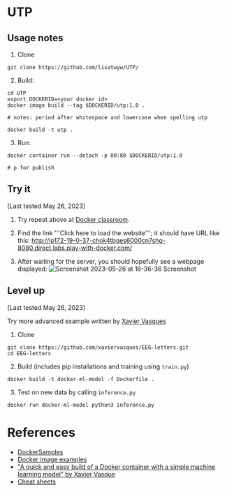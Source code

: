 # UTP


## Usage notes

1. Clone
```
git clone https://github.com/lisatwyw/UTP/
```

2. Build: 
```
cd UTP
export DOCKERID=<your docker id>
docker image build --tag $DOCKERID/utp:1.0 .  

# notes: period after whitespace and lowercase when spelling utp
```

```
docker build -t utp .
```


3. Run: 
```
docker container run --detach -p 80:80 $DOCKERID/utp:1.0

# p for publish 
```


## Try it
[Last tested May 26, 2023]

1. Try repeat above at [Docker classroom](https://training.play-with-docker.com/beginner-linux/). 

2. Find the link '''Click here to load the website'''; it should have URL like this:
http://ip172-19-0-37-chok4tbqes6000cn7shg-8080.direct.labs.play-with-docker.com/

3. After waiting for the server, you should hopefully see a webpage displayed:
![Screenshot 2023-05-26 at 16-36-36 Screenshot](https://github.com/lisatwyw/UTP/assets/38703113/7fdbe77a-2dc0-4aeb-a108-16e7ba9703e4)

 


## Level up
[Last tested May 26, 2023]

Try more advanced example written by [Xavier Vasques](https://towardsdatascience.com/build-and-run-a-docker-container-for-your-machine-learning-model-60209c2d7a7f)

1. Clone
```
git clone https://github.com/xaviervasques/EEG-letters.git
cd EEG-letters
```

2. Build (includes pip installations and training using ```train.py```)
```
docker build -t docker-ml-model -f Dockerfile .
```
 
3. Test on new data by calling ```inference.py```
```
docker run docker-ml-model python3 inference.py
```



# References  

- [DockerSamples](https://github.com/dockersamples/linux_tweet_app/tree/master)
- [Docker image examples](https://github.com/techiescamp/docker-image-examples) 
- ["A quick and easy build of a Docker container with a simple machine learning model" by Xavier Vasque](https://towardsdatascience.com/build-and-run-a-docker-container-for-your-machine-learning-model-60209c2d7a7f)
- [Cheat sheets](https://kapeli.com/cheat_sheets/Dockerfile.docset/Contents/Resources/Documents/index)
